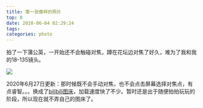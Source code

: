 ```yaml
---
title: 第一张像样的照片
top: 0
date: 2020-06-04 02:29:24
tags:
categories: photo
---
```

拍了一下蒲公英，一开始还不会触碰对焦，蹲在花坛边对焦了好久，难为了我和我的18-135镜头。
<!-- more -->
![](https://images.weserv.nl/?url=https://i0.hdslb.com/bfs/article/4248307e8e2a2cc4dd99e18c33d8dfdcb4673552.jpg)


2020年6月27日更新：那时候既不会手动对焦，也不会点击屏幕选择对焦点，有点睿智。。。换成了[bilibili图床](https://chrome.google.com/webstore/search/bilibili%E5%9B%BE%E5%BA%8A?hl=zh-CN)，加载速度快了不少。暂时还是出于随便拍拍玩玩的阶段，所以现在就不弄自己的图床了。